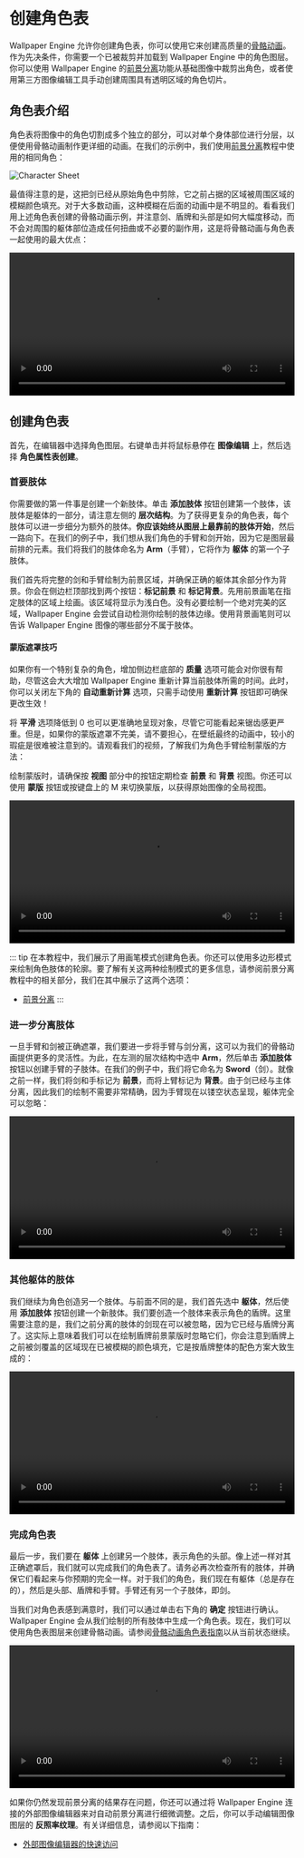 # 创建角色表

Wallpaper Engine 允许你创建角色表，你可以使用它来创建高质量的[骨骼动画](/wallpaper-engine-docs/scene/puppet-warp/introduction)。作为先决条件，你需要一个已被裁剪并加载到 Wallpaper Engine 中的角色图层。你可以使用 Wallpaper Engine 的[前景分离](/wallpaper-engine-docs/scene/image-preparation/foreground-separation)功能从基础图像中裁剪出角色，或者使用第三方图像编辑工具手动创建周围具有透明区域的角色切片。

## 角色表介绍

角色表将图像中的角色切割成多个独立的部分，可以对单个身体部位进行分层，以便使用骨骼动画制作更详细的动画。在我们的示例中，我们使用[前景分离](/wallpaper-engine-docs/scene/image-preparation/foreground-separation)教程中使用的相同角色：

![Character Sheet](/wallpaper-engine-docs/img/character-sheet-creation/character_sheet_example.png)

最值得注意的是，这把剑已经从原始角色中剪除，它之前占据的区域被周围区域的模糊颜色填充。对于大多数动画，这种模糊在后面的动画中是不明显的。看看我们用上述角色表创建的骨骼动画示例，并注意剑、盾牌和头部是如何大幅度移动，而不会对周围的躯体部位造成任何扭曲或不必要的副作用，这是将骨骼动画与角色表一起使用的最大优点：

<video width="100%" controls autoplay loop>
  <source :src="$withBase('/videos/character_sheet_puppet_warp.mp4')" type="video/mp4">
  Your browser does not support the video tag.
</video>


## 创建角色表

首先，在编辑器中选择角色图层。右键单击并将鼠标悬停在 **图像编辑** 上，然后选择 **角色属性表创建**。

### 首要肢体

你需要做的第一件事是创建一个新肢体。单击 **添加肢体** 按钮创建第一个肢体，该肢体是躯体的一部分，请注意左侧的 **层次结构**。为了获得更复杂的角色表，每个肢体可以进一步细分为额外的肢体。**你应该始终从图层上最靠前的肢体开始**，然后一路向下。在我们的例子中，我们想从我们角色的手臂和剑开始，因为它是图层最前排的元素。我们将我们的肢体命名为 **Arm**（手臂），它将作为 **躯体** 的第一个子肢体。

我们首先将完整的剑和手臂绘制为前景区域，并确保正确的躯体其余部分作为背景。你会在侧边栏顶部找到两个按钮：**标记前景** 和 **标记背景**。先用前景画笔在指定肢体的区域上绘画。该区域将显示为浅白色。没有必要绘制一个绝对完美的区域，Wallpaper Engine 会尝试自动检测你绘制的肢体边缘。使用背景画笔则可以告诉 Wallpaper Engine 图像的哪些部分不属于肢体。

#### 蒙版遮罩技巧

如果你有一个特别复杂的角色，增加侧边栏底部的 **质量** 选项可能会对你很有帮助，尽管这会大大增加 Wallpaper Engine 重新计算当前肢体所需的时间。此时，你可以关闭左下角的 **自动重新计算** 选项，只需手动使用 **重新计算** 按钮即可确保更改生效！

将 **平滑** 选项降低到 0 也可以更准确地呈现对象，尽管它可能看起来锯齿感更严重。但是，如果你的蒙版遮罩不完美，请不要担心，在壁纸最终的动画中，较小的瑕疵是很难被注意到的。请观看我们的视频，了解我们为角色手臂绘制蒙版的方法：

绘制蒙版时，请确保按 **视图** 部分中的按钮定期检查 **前景** 和 **背景** 视图。你还可以使用 **蒙版** 按钮或按键盘上的 M 来切换蒙版，以获得原始图像的全局视图。


<video width="100%" controls>
  <source :src="$withBase('/videos/cs_arm.mp4')" type="video/mp4">
  Your browser does not support the video tag.
</video>

::: tip
在本教程中，我们展示了用画笔模式创建角色表。你还可以使用多边形模式来绘制角色肢体的轮廓。要了解有关这两种绘制模式的更多信息，请参阅前景分离教程中的相关部分，我们在其中展示了这两个选项：

* [前景分离](/wallpaper-engine-docs/scene/image-preparation/foreground-separation)
:::

### 进一步分离肢体

一旦手臂和剑被正确遮罩，我们要进一步将手臂与剑分离，这可以为我们的骨骼动画提供更多的灵活性。为此，在左测的层次结构中选中 **Arm**，然后单击 **添加肢体** 按钮以创建手臂的子肢体。在我们的例子中，我们将它命名为 **Sword**（剑）。就像之前一样，我们将剑和手标记为 **前景**，而将上臂标记为 **背景**。由于剑已经与主体分离，因此我们的绘制不需要非常精确，因为手臂现在以镂空状态呈现，躯体完全可以忽略：

<video width="100%" controls>
  <source :src="$withBase('/videos/cs_sword.mp4')" type="video/mp4">
  Your browser does not support the video tag.
</video>

### 其他躯体的肢体

我们继续为角色创造另一个肢体。与前面不同的是，我们首先选中 **躯体**，然后使用 **添加肢体** 按钮创建一个新肢体。我们要创造一个肢体来表示角色的盾牌。这里需要注意的是，我们之前分离的肢体的剑现在可以被忽略，因为它已经与盾牌分离了。这实际上意味着我们可以在绘制盾牌前景蒙版时忽略它们，你会注意到盾牌上之前被剑覆盖的区域现在已被模糊的颜色填充，它是按盾牌整体的配色方案大致生成的：

<video width="100%" controls>
  <source :src="$withBase('/videos/cs_shield.mp4')" type="video/mp4">
  Your browser does not support the video tag.
</video>

### 完成角色表

最后一步，我们要在 **躯体** 上创建另一个肢体，表示角色的头部。像上述一样对其正确遮罩后，我们就可以完成我们的角色表了。请务必再次检查所有的肢体，并确保它们看起来与你预期的完全一样。对于我们的角色，我们现在有躯体（总是存在的），然后是头部、盾牌和手臂。手臂还有另一个子肢体，即剑。

当我们对角色表感到满意时，我们可以通过单击右下角的 **确定** 按钮进行确认。Wallpaper Engine 会从我们绘制的所有肢体中生成一个角色表。现在，我们可以使用角色表图层来创建骨骼动画。请参阅[骨骼动画角色表指南](/wallpaper-engine-docs/scene/puppet-warp/charactersheet)以从当前状态继续。

<video width="100%" controls>
  <source :src="$withBase('/videos/cs_summary.mp4')" type="video/mp4">
  Your browser does not support the video tag.
</video>

如果你仍然发现前景分离的结果存在问题，你还可以通过将 Wallpaper Engine 连接的外部图像编辑器来对自动前景分离进行细微调整。之后，你可以手动编辑图像图层的 **反照率纹理**。有关详细信息，请参阅以下指南：

* [外部图像编辑器的快速访问](/wallpaper-engine-docs/scene/image-preparation/external-editor)
